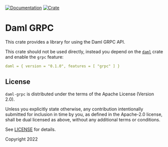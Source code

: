 [![Documentation](https://docs.rs/daml-grpc/badge.svg)](https://docs.rs/daml-grpc)
[![Crate](https://img.shields.io/crates/v/daml-grpc.svg)](https://crates.io/crates/daml-grpc)

# Daml GRPC

This crate provides a library for using the Daml GRPC API.

This crate should not be used directly, instead you depend on the [`daml`](https://crates.io/crates/daml) crate and 
enable the `grpc` feature:

```yaml
daml = { version = "0.1.0", features = [ "grpc" ] }
```

## License

`daml-grpc` is distributed under the terms of the Apache License (Version 2.0).

Unless you explicitly state otherwise, any contribution intentionally submitted for inclusion in time by you, as defined
in the Apache-2.0 license, shall be dual licensed as above, without any additional terms or conditions.

See [LICENSE](LICENSE) for details.

Copyright 2022